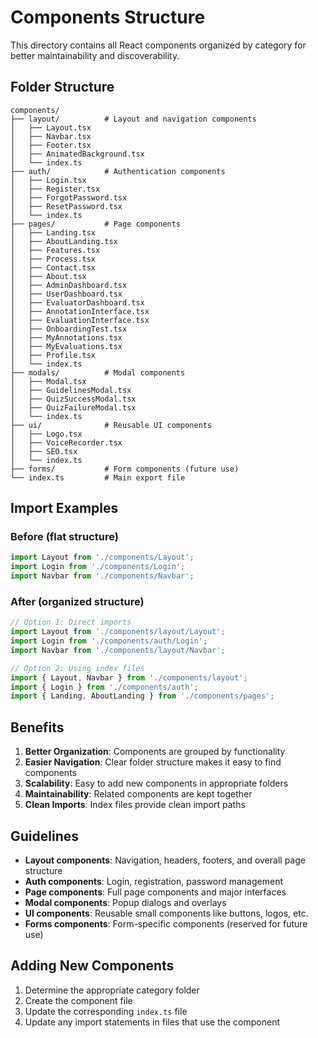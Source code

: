 # Components Structure

This directory contains all React components organized by category for better maintainability and discoverability.

## Folder Structure

```
components/
├── layout/          # Layout and navigation components
│   ├── Layout.tsx
│   ├── Navbar.tsx
│   ├── Footer.tsx
│   ├── AnimatedBackground.tsx
│   └── index.ts
├── auth/            # Authentication components
│   ├── Login.tsx
│   ├── Register.tsx
│   ├── ForgotPassword.tsx
│   ├── ResetPassword.tsx
│   └── index.ts
├── pages/           # Page components
│   ├── Landing.tsx
│   ├── AboutLanding.tsx
│   ├── Features.tsx
│   ├── Process.tsx
│   ├── Contact.tsx
│   ├── About.tsx
│   ├── AdminDashboard.tsx
│   ├── UserDashboard.tsx
│   ├── EvaluatorDashboard.tsx
│   ├── AnnotationInterface.tsx
│   ├── EvaluationInterface.tsx
│   ├── OnboardingTest.tsx
│   ├── MyAnnotations.tsx
│   ├── MyEvaluations.tsx
│   ├── Profile.tsx
│   └── index.ts
├── modals/          # Modal components
│   ├── Modal.tsx
│   ├── GuidelinesModal.tsx
│   ├── QuizSuccessModal.tsx
│   ├── QuizFailureModal.tsx
│   └── index.ts
├── ui/              # Reusable UI components
│   ├── Logo.tsx
│   ├── VoiceRecorder.tsx
│   ├── SEO.tsx
│   └── index.ts
├── forms/           # Form components (future use)
└── index.ts         # Main export file
```

## Import Examples

### Before (flat structure)
```typescript
import Layout from './components/Layout';
import Login from './components/Login';
import Navbar from './components/Navbar';
```

### After (organized structure)
```typescript
// Option 1: Direct imports
import Layout from './components/layout/Layout';
import Login from './components/auth/Login';
import Navbar from './components/layout/Navbar';

// Option 2: Using index files
import { Layout, Navbar } from './components/layout';
import { Login } from './components/auth';
import { Landing, AboutLanding } from './components/pages';
```

## Benefits

1. **Better Organization**: Components are grouped by functionality
2. **Easier Navigation**: Clear folder structure makes it easy to find components
3. **Scalability**: Easy to add new components in appropriate folders
4. **Maintainability**: Related components are kept together
5. **Clean Imports**: Index files provide clean import paths

## Guidelines

- **Layout components**: Navigation, headers, footers, and overall page structure
- **Auth components**: Login, registration, password management
- **Page components**: Full page components and major interfaces
- **Modal components**: Popup dialogs and overlays
- **UI components**: Reusable small components like buttons, logos, etc.
- **Forms components**: Form-specific components (reserved for future use)

## Adding New Components

1. Determine the appropriate category folder
2. Create the component file
3. Update the corresponding `index.ts` file
4. Update any import statements in files that use the component 